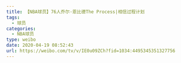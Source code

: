 ```yaml
---
title: 【NBA球员】76人乔尔·恩比德The Process|相信过程计划
tags:
  - 球员
categories:
  - NBA球员
type: weibo
date: 2020-04-19 08:52:43
url: https://weibo.com/tv/v/IE0u09ZCh?fid=1034:4495345351327756
---
```


<!-- more -->